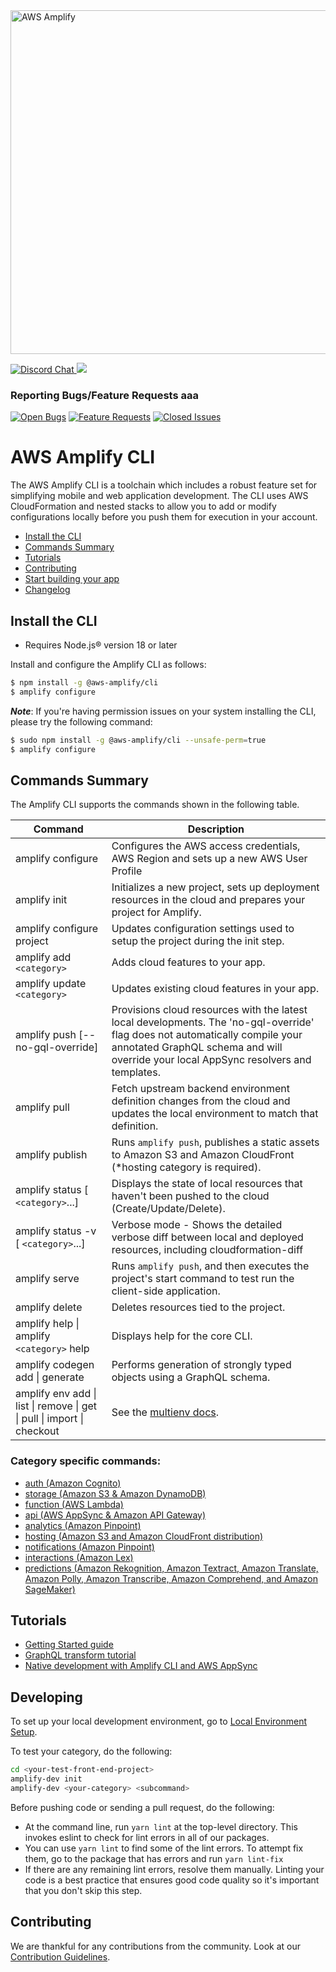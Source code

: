 <a href="https://aws-amplify.github.io/" target="_blank">
    <img src="https://s3.amazonaws.com/aws-mobile-hub-images/aws-amplify-logo.png" alt="AWS Amplify" width="550" >
</a>

<p>
  <a href="https://discord.gg/jWVbPfC" target="_blank">
    <img src="https://img.shields.io/discord/308323056592486420?logo=discord"" alt="Discord Chat" />  
  </a>
  <a href="https://www.npmjs.com/package/@aws-amplify/cli">
    <img src="https://img.shields.io/npm/v/@aws-amplify/cli.svg" />
  </a>
</p>

### Reporting Bugs/Feature Requests aaa

[![Open Bugs](https://img.shields.io/github/issues/aws-amplify/amplify-cli/bug?color=d73a4a&label=bugs)](https://github.com/aws-amplify/amplify-cli/issues?q=is%3Aissue+is%3Aopen+label%3Abug)
[![Feature Requests](https://img.shields.io/github/issues/aws-amplify/amplify-cli/feature-request?color=ff9001&label=feature%20requests)](https://github.com/aws-amplify/amplify-cli/issues?q=is%3Aissue+label%3Afeature-request+is%3Aopen)
[![Closed Issues](https://img.shields.io/github/issues-closed/aws-amplify/amplify-cli?color=%2325CC00&label=issues%20closed)](https://github.com/aws-amplify/amplify-cli/issues?q=is%3Aissue+is%3Aclosed+)

# AWS Amplify CLI

The AWS Amplify CLI is a toolchain which includes a robust feature set for simplifying mobile and web application development. The CLI uses AWS CloudFormation and nested stacks to allow you to add or modify configurations locally before you push them for execution in your account.

- [Install the CLI](#install-the-cli)
- [Commands Summary](#commands-summary)
- [Tutorials](#tutorials)
- [Contributing](#contributing)
- [Start building your app](https://aws-amplify.github.io/docs)
- [Changelog](https://github.com/aws-amplify/amplify-cli/releases/latest)

## Install the CLI

- Requires Node.js® version 18 or later

Install and configure the Amplify CLI as follows:

```bash
$ npm install -g @aws-amplify/cli
$ amplify configure
```

**_Note_**: If you're having permission issues on your system installing the CLI, please try the following command:

```bash
$ sudo npm install -g @aws-amplify/cli --unsafe-perm=true
$ amplify configure
```

## Commands Summary

The Amplify CLI supports the commands shown in the following table.

| Command                                                                | Description                                                                                                                                                                                                          |
| ---------------------------------------------------------------------- | -------------------------------------------------------------------------------------------------------------------------------------------------------------------------------------------------------------------- |
| amplify configure                                                      | Configures the AWS access credentials, AWS Region and sets up a new AWS User Profile                                                                                                                                 |
| amplify init                                                           | Initializes a new project, sets up deployment resources in the cloud and prepares your project for Amplify.                                                                                                          |
| amplify configure project                                              | Updates configuration settings used to setup the project during the init step.                                                                                                                                       |
| amplify add `<category>`                                               | Adds cloud features to your app.                                                                                                                                                                                     |
| amplify update `<category>`                                            | Updates existing cloud features in your app.                                                                                                                                                                         |
| amplify push [--no-gql-override]                                       | Provisions cloud resources with the latest local developments. The 'no-gql-override' flag does not automatically compile your annotated GraphQL schema and will override your local AppSync resolvers and templates. |
| amplify pull                                                           | Fetch upstream backend environment definition changes from the cloud and updates the local environment to match that definition.                                                                                     |
| amplify publish                                                        | Runs `amplify push`, publishes a static assets to Amazon S3 and Amazon CloudFront (\*hosting category is required).                                                                                                  |
| amplify status [ `<category>`...]                                      | Displays the state of local resources that haven't been pushed to the cloud (Create/Update/Delete).                                                                                                                  |
| amplify status -v [ `<category>`...]                                   | Verbose mode - Shows the detailed verbose diff between local and deployed resources, including cloudformation-diff                                                                                                   |
| amplify serve                                                          | Runs `amplify push`, and then executes the project's start command to test run the client-side application.                                                                                                          |
| amplify delete                                                         | Deletes resources tied to the project.                                                                                                                                                                               |
| amplify help \| amplify `<category>` help                              | Displays help for the core CLI.                                                                                                                                                                                      |
| amplify codegen add \| generate                                        | Performs generation of strongly typed objects using a GraphQL schema.                                                                                                                                                |
| amplify env add \| list \| remove \| get \| pull \| import \| checkout | See the [multienv docs](https://docs.amplify.aws/cli/teams/overview).                                                                                                                                                |

### Category specific commands:

- [auth (Amazon Cognito)](packages/amplify-category-auth/Readme.md)
- [storage (Amazon S3 & Amazon DynamoDB)](packages/amplify-category-storage/Readme.md)
- [function (AWS Lambda)](packages/amplify-category-function/Readme.md)
- [api (AWS AppSync & Amazon API Gateway)](packages/amplify-category-api/Readme.md)
- [analytics (Amazon Pinpoint)](packages/amplify-category-analytics/Readme.md)
- [hosting (Amazon S3 and Amazon CloudFront distribution)](packages/amplify-category-hosting/Readme.md)
- [notifications (Amazon Pinpoint)](packages/amplify-category-notifications/Readme.md)
- [interactions (Amazon Lex)](packages/amplify-category-interactions/Readme.md)
- [predictions (Amazon Rekognition, Amazon Textract, Amazon Translate, Amazon Polly, Amazon Transcribe, Amazon Comprehend, and Amazon SageMaker)](packages/amplify-category-predictions/Readme.md)

## Tutorials

- [Getting Started guide](https://docs.amplify.aws/start)
- [GraphQL transform tutorial](https://docs.amplify.aws/cli/graphql-transformer/overview)
- [Native development with Amplify CLI and AWS AppSync](https://docs.amplify.aws/cli/graphql-transformer/codegen)

## Developing

To set up your local development environment, go to [Local Environment Setup](https://github.com/aws-amplify/amplify-cli/blob/dev/CONTRIBUTING.md#local-environment-setup).

To test your category, do the following:

```sh
cd <your-test-front-end-project>
amplify-dev init
amplify-dev <your-category> <subcommand>
```

Before pushing code or sending a pull request, do the following:

- At the command line, run `yarn lint` at the top-level directory. This invokes eslint to check for lint errors in all of our packages.
- You can use `yarn lint` to find some of the lint errors. To attempt fix them, go to the package that has errors and run `yarn lint-fix`
- If there are any remaining lint errors, resolve them manually. Linting your code is a best practice that ensures good code quality so it's important that you don't skip this step.

## Contributing

We are thankful for any contributions from the community. Look at our [Contribution Guidelines](https://github.com/aws-amplify/amplify-cli/blob/dev/CONTRIBUTING.md).
